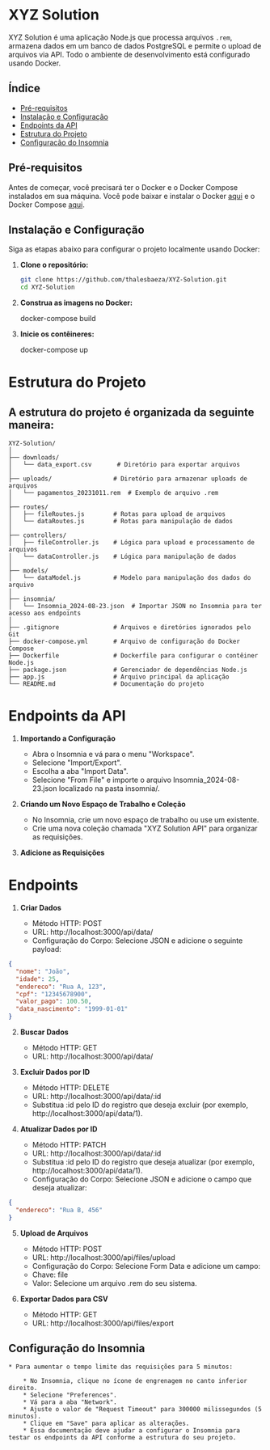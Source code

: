 # XYZ Solution

XYZ Solution é uma aplicação Node.js que processa arquivos `.rem`, armazena dados em um banco de dados PostgreSQL e permite o upload de arquivos via API. Todo o ambiente de desenvolvimento está configurado usando Docker.

## Índice

- [Pré-requisitos](#pré-requisitos)
- [Instalação e Configuração](#instalação-e-configuração)
- [Endpoints da API](#endpoints-da-api)
- [Estrutura do Projeto](#estrutura-do-projeto)
- [Configuração do Insomnia](#configuração-do-insomnia)

## Pré-requisitos

Antes de começar, você precisará ter o Docker e o Docker Compose instalados em sua máquina. Você pode baixar e instalar o Docker [aqui](https://www.docker.com/get-started) e o Docker Compose [aqui](https://docs.docker.com/compose/install/).

## Instalação e Configuração

Siga as etapas abaixo para configurar o projeto localmente usando Docker:

1. **Clone o repositório:**

   ```bash
   git clone https://github.com/thalesbaeza/XYZ-Solution.git
   cd XYZ-Solution

2. **Construa as imagens no Docker:**

    docker-compose build

3. **Inicie os contêineres:**

    docker-compose up

# Estrutura do Projeto

## A estrutura do projeto é organizada da seguinte maneira:

   ```
   XYZ-Solution/
   │
   ├── downloads/
   │   └── data_export.csv       # Diretório para exportar arquivos
   │
   ├── uploads/                 # Diretório para armazenar uploads de arquivos
   │   └── pagamentos_20231011.rem  # Exemplo de arquivo .rem
   │
   ├── routes/
   │   ├── fileRoutes.js        # Rotas para upload de arquivos
   │   └── dataRoutes.js        # Rotas para manipulação de dados
   │
   ├── controllers/
   │   ├── fileController.js    # Lógica para upload e processamento de arquivos
   │   └── dataController.js    # Lógica para manipulação de dados
   │
   ├── models/
   │   └── dataModel.js         # Modelo para manipulação dos dados do arquivo
   │
   ├── insomnia/
   │   └── Insomnia_2024-08-23.json  # Importar JSON no Insomnia para ter acesso aos endpoints
   │
   ├── .gitignore               # Arquivos e diretórios ignorados pelo Git
   ├── docker-compose.yml       # Arquivo de configuração do Docker Compose
   ├── Dockerfile               # Dockerfile para configurar o contêiner Node.js
   ├── package.json             # Gerenciador de dependências Node.js
   ├── app.js                   # Arquivo principal da aplicação
   └── README.md                # Documentação do projeto
   ```

# Endpoints da API

1. **Importando a Configuração**
    * Abra o Insomnia e vá para o menu "Workspace".
    * Selecione "Import/Export".
    * Escolha a aba "Import Data".
    * Selecione "From File" e importe o arquivo Insomnia_2024-08-23.json localizado na pasta insomnia/.

2. **Criando um Novo Espaço de Trabalho e Coleção**
    * No Insomnia, crie um novo espaço de trabalho ou use um existente.
    * Crie uma nova coleção chamada "XYZ Solution API" para organizar as requisições.

3. **Adicione as Requisições**

# Endpoints

1. **Criar Dados**

    * Método HTTP: POST
    * URL: http://localhost:3000/api/data/
    * Configuração do Corpo: Selecione JSON e adicione o seguinte payload:

``` json
{
  "nome": "João",
  "idade": 25,
  "endereco": "Rua A, 123",
  "cpf": "12345678900",
  "valor_pago": 100.50,
  "data_nascimento": "1999-01-01"
}
```

2. **Buscar Dados**
    * Método HTTP: GET
    * URL: http://localhost:3000/api/data/

3. **Excluir Dados por ID**
    * Método HTTP: DELETE
    * URL: http://localhost:3000/api/data/:id
    * Substitua :id pelo ID do registro que deseja excluir (por exemplo, http://localhost:3000/api/data/1).

4. **Atualizar Dados por ID**
    * Método HTTP: PATCH
    * URL: http://localhost:3000/api/data/:id
    * Substitua :id pelo ID do registro que deseja atualizar (por exemplo, http://localhost:3000/api/data/1).
    * Configuração do Corpo: Selecione JSON e adicione o campo que deseja atualizar:
      
``` json
{
  "endereco": "Rua B, 456"
}
```
5. **Upload de Arquivos**
    * Método HTTP: POST
    * URL: http://localhost:3000/api/files/upload
    * Configuração do Corpo: Selecione Form Data e adicione um campo:
    * Chave: file
    * Valor: Selecione um arquivo .rem do seu sistema.

6. **Exportar Dados para CSV**
    * Método HTTP: GET
    * URL: http://localhost:3000/api/files/export

## Configuração do Insomnia
    * Para aumentar o tempo limite das requisições para 5 minutos:

        * No Insomnia, clique no ícone de engrenagem no canto inferior direito.
        * Selecione "Preferences".
        * Vá para a aba "Network".
        * Ajuste o valor de "Request Timeout" para 300000 milissegundos (5 minutos).
        * Clique em "Save" para aplicar as alterações.
        * Essa documentação deve ajudar a configurar o Insomnia para testar os endpoints da API conforme a estrutura do seu projeto.
